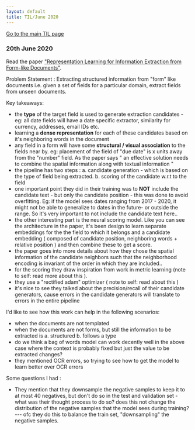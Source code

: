 ```yaml
---
layout: default
title: TIL/June 2020
---
```


[Go to the main TIL page](https://manyawadhwa.github.io/til/)

### 20th June 2020

Read the paper ["Representation Learning for Information Extraction from Form-like Documents"]().

Problem Statement : Extracting structured information from "form" like documents i.e. given a set of fields for a particular domain, extract fields from unseen documents.

Key takeaways:

* the **type** of the target field is used to generate extraction candidates - eg: all date fields will have a date specific extractor, similarity for currency, addresses, email IDs etc.
* learning a **dense representation** for each of these candidates based on it's neighboring words in the document
* any field in a form will have some **structural / visual association** to the fields near by. eg: placement of the field of "due date" is x units away from the "number" field. As the paper says " an effective solution needs to combine the spatial information along with textual information "
* the pipeline has two steps : a. candidate generation - which is based on the type of field being extracted. b. scoring of the candidate w.r.t to the field
* one important point they did in their training was to **NOT** include the candidate text - but only the candidate position - this was done to avoid overfitting. Eg: if the model sees dates ranging from 2017 - 2020, it might not be able to generalize to dates in the future- or outside the range. So it's very important to not include the candidate text here..
* the other interesting part is the neural scoring model. Like you can see the architecture in the paper, it's been design to learn separate embeddings for the the field to which it belongs and a candidate embedding ( composed of candidate position, neighboring words + relative position ) and then combine these to get a score.
* the paper goes into more details about how they chose the spatial information of the candidate neighbors such that the neighborhood encoding is invariant of the order in which they are included..
* for the scoring they draw inspiration from work in metric learning (note to self: read more about this ).
* they use a "rectified adam" optimizer ( note to self: read about this )
* it's nice to see they talked about the precision/recall of their candidate generators, cause errors in the candidate generators will translate to errors in the entire pipeline


I'd like to see how this work can help in the following scenarios:
* when the documents are not templated
* when the documents are not forms, but still the information to be extracted is a. structured b. follows a type
* do we think a bag of words model can work decently well in the above case where the context is probably fixed but just the value to be extracted changes?
* they mentioned OCR errors, so trying to see how to get the model to learn better over OCR errors

Some questions I had :
* They mention that they downsample the negative samples to keep it to at most 40 negatives, but don't do so in the test and validation set - what was their thought process to do so? does this not change the distribution of the negative samples that the model sees during training? --- ofc they do this to balance the train set, "downsampling" the negative samples.
